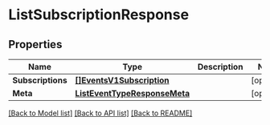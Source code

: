 # ListSubscriptionResponse

## Properties

Name | Type | Description | Notes
------------ | ------------- | ------------- | -------------
**Subscriptions** | [**[]EventsV1Subscription**](EventsV1Subscription.md) |  |[optional] 
**Meta** | [**ListEventTypeResponseMeta**](ListEventTypeResponseMeta.md) |  |[optional] 

[[Back to Model list]](../README.md#documentation-for-models) [[Back to API list]](../README.md#documentation-for-api-endpoints) [[Back to README]](../README.md)


